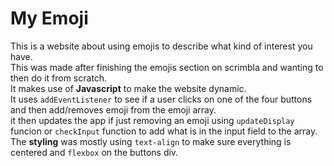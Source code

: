 My Emoji
========

This is a website about using emojis to describe what kind of interest you have.<br />
This was made after finishing the emojis section on scrimbla and wanting to then do it from scratch.<br />
It makes use of **Javascript** to make the website dynamic.<br />
It uses `addEventListener` to see if a user clicks on one of the four buttons and then add/removes emoji from the emoji array.<br />
it then updates the app if just removing an emoji using `updateDisplay` funcion or `checkInput` function to add what is in the input field to the array.<br />
The **styling** was mostly using `text-align` to make sure everything is centered and `flexbox` on the buttons div.
